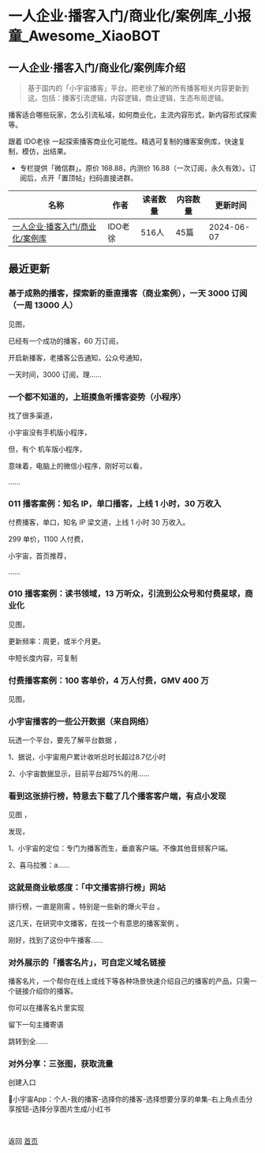 # 一人企业·播客入门/商业化/案例库_小报童_Awesome_XiaoBOT

## 一人企业·播客入门/商业化/案例库介绍
> 基于国内的「小宇宙播客」平台。把老徐了解的所有播客相关内容更新到这。包括：播客引流逻辑，内容逻辑，商业逻辑，生态布局逻辑。    
    
播客适合哪些玩家，怎么引流私域，如何商业化，主流内容形式，新内容形式探索等。    
    
跟着 IDO老徐 一起探索播客商业化可能性。精选可复制的播客案例库，快速复制，模仿，出结果。    
    
* 专栏提供「微信群」。原价 168.88，内测价 16.88（一次订阅，永久有效）。订阅后，点开「置顶帖」扫码直接进群。  
  


|名称|作者|读者数量|内容数量|更新时间|
|---|---|---|---|---|
|[一人企业·播客入门/商业化/案例库](https://xiaobot.net/p/boke666?refer=9c3f1c95-a052-465a-9902-f6d75080262a)|IDO老徐|516人|45篇|2024-06-07|

## 最近更新
### 基于成熟的播客，探索新的垂直播客（商业案例），一天 3000 订阅（一周 13000 人）

见图，

已经有一个成功的播客，60 万订阅，

开启新播客，老播客公告通知，公众号通知，

一天时间，3000 订阅，理......

### 一个都不知道的，上班摸鱼听播客姿势（小程序）

找了很多渠道，

小宇宙没有手机版小程序，

但，有个 机车版小程序，

意味着，电脑上的微信小程序，刚好可以看，

......

### 011 播客案例：知名 IP，单口播客，上线 1 小时，30 万收入

付费播客，单口，知名 IP 梁文道，上线 1 小时 30 万收入。

299 单价，1100 人付费，

小宇宙，首页推荐，

......

### 010 播客案例：读书领域，13 万听众，引流到公众号和付费星球，商业化

见图，

更新频率：周更，或半个月更。

中短长度内容，可复制

### 付费播客案例：100 客单价，4 万人付费，GMV 400 万

见图，

### 小宇宙播客的一些公开数据（来自网络）

玩透一个平台，要先了解平台数据 ，

1、据说，小宇宙用户累计收听总时长超过8.7亿小时

2、小宇宙数据显示，目前平台超75%的用......

### 看到这张排行榜，特意去下载了几个播客客户端，有点小发现

见图 ，

发现，

1、小宇宙的定位：专门为播客而生，垂直客户端。不像其他音频客户端。

2、喜马拉雅：a......

### 这就是商业敏感度：「中文播客排行榜」网站

排行榜，一直是刚需 。特别是一些新的爆火平台 。

这几天，在研究中文播客，在找一个有意思的播客案例 。

刚好，找到了这份中午播客......

### 对外展示的「播客名片」，可自定义域名链接

播客名片，一个帮你在线上或线下等各种场景快速介绍自己的播客的产品，只需一个链接介绍你的播客。

你可以在播客名片里实现

留下一句主播寄语

跳转到全......

### 对外分享：三张图，获取流量

创建入口

📱小宇宙App：个人-我的播客-选择你的播客-选择想要分享的单集-右上角点击分享按钮-选择分享图片生成/小红书


<a href="https://github.com/Reno9527/awesome-xiaobot" style="color: white; text-decoration: none;">awesome-xiaobot</a>

返回 [首页](../README.md)
